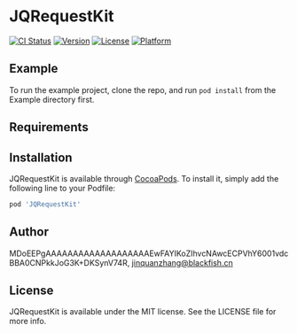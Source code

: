 # JQRequestKit

[![CI Status](https://img.shields.io/travis/MDoEEPgAAAAAAAAAAAAAAAAAAAEwFAYIKoZIhvcNAwcECPVhY6001vdcBBA0CNPkkJoG3K+DKSynV74R/JQRequestKit.svg?style=flat)](https://travis-ci.org/MDoEEPgAAAAAAAAAAAAAAAAAAAEwFAYIKoZIhvcNAwcECPVhY6001vdcBBA0CNPkkJoG3K+DKSynV74R/JQRequestKit)
[![Version](https://img.shields.io/cocoapods/v/JQRequestKit.svg?style=flat)](https://cocoapods.org/pods/JQRequestKit)
[![License](https://img.shields.io/cocoapods/l/JQRequestKit.svg?style=flat)](https://cocoapods.org/pods/JQRequestKit)
[![Platform](https://img.shields.io/cocoapods/p/JQRequestKit.svg?style=flat)](https://cocoapods.org/pods/JQRequestKit)

## Example

To run the example project, clone the repo, and run `pod install` from the Example directory first.

## Requirements

## Installation

JQRequestKit is available through [CocoaPods](https://cocoapods.org). To install
it, simply add the following line to your Podfile:

```ruby
pod 'JQRequestKit'
```

## Author

MDoEEPgAAAAAAAAAAAAAAAAAAAEwFAYIKoZIhvcNAwcECPVhY6001vdcBBA0CNPkkJoG3K+DKSynV74R, jinquanzhang@blackfish.cn

## License

JQRequestKit is available under the MIT license. See the LICENSE file for more info.
